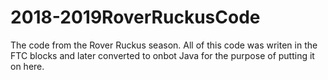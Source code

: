 # 2018-2019RoverRuckusCode
The code from the Rover Ruckus season. All of this code was writen in the FTC blocks and later converted to onbot Java for the purpose of putting it on here.
